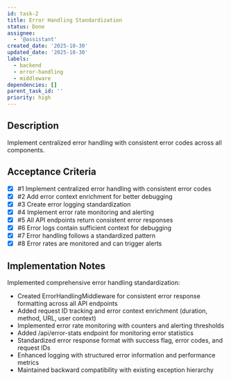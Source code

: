```yaml
---
id: task-2
title: Error Handling Standardization
status: Done
assignee:
  - '@assistant'
created_date: '2025-10-30'
updated_date: '2025-10-30'
labels:
  - backend
  - error-handling
  - middleware
dependencies: []
parent_task_id: ''
priority: high
---
```


## Description

Implement centralized error handling with consistent error codes across all components.

## Acceptance Criteria
- [x] #1 Implement centralized error handling with consistent error codes
- [x] #2 Add error context enrichment for better debugging
- [x] #3 Create error logging standardization
- [x] #4 Implement error rate monitoring and alerting
- [x] #5 All API endpoints return consistent error responses
- [x] #6 Error logs contain sufficient context for debugging
- [x] #7 Error handling follows a standardized pattern
- [x] #8 Error rates are monitored and can trigger alerts

## Implementation Notes

Implemented comprehensive error handling standardization:

- Created ErrorHandlingMiddleware for consistent error response formatting across all API endpoints
- Added request ID tracking and error context enrichment (duration, method, URL, user context)
- Implemented error rate monitoring with counters and alerting thresholds
- Added /api/error-stats endpoint for monitoring error statistics
- Standardized error response format with success flag, error codes, and request IDs
- Enhanced logging with structured error information and performance metrics
- Maintained backward compatibility with existing exception hierarchy